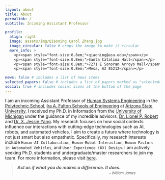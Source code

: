 ```yaml
---
layout: about
title: About
permalink: /
subtitle: Incoming Assistant Professor

profile:
  align: right
  image: assets/img/Qiaoning Carol Zhang.jpg
  image_circular: false # crops the image to make it circular
  more_info: >
    <p><span style="font-size:0.8em;">qiaoning@asu.edu</span></p>
    <p><span style="font-size:0.8em;">Santa Catalina Hall</span></p>
    <p><span style="font-size:0.8em;">7271 E Sonoran Arroyo Mall</span></p>
    <p><span style="font-size:0.8em;">Mesa, AZ 85212</span></p>

news: false # includes a list of news items
selected_papers: false # includes a list of papers marked as "selected={true}"
social: true # includes social icons at the bottom of the page
---
```


I am an incoming Assistant Professor of [Human Systems Engineering](https://poly.engineering.asu.edu/hse/) in the [Polytechnic School](https://poly.engineering.asu.edu/), [Ira A. Fulton Schools of Engineering](https://engineering.asu.edu/) at [Arizona State University](https://www.asu.edu/). I received my Ph.D. in Information from the [University of Michigan](https://umich.edu/) under the guidance of my incredible advisors, [Dr. Lionel P. Robert](https://sites.google.com/umich.edu/lionelrobert/home) and [Dr. X. Jessie Yang](https://ioe.engin.umich.edu/people/yang-xi-jessie/). My research focuses on how social contexts influence our interactions with cutting-edge technologies such as AI, robots, and automated vehicles. I aim to create a future where technology is not just smart but also empathetic. Specifically, my research interests include `Human-AI Collaboration`, `Human-Robot Interaction`, `Human Factors in Automated Vehicles`, and `User Experience (UX) Design`. I am actively seeking Ph.D. students and undergraduate/master researchers to join my team. For more information, please visit [here](https://qiaoning-zhang.github.io/joinus/).

> ***Act as if what you do makes a difference. It does.***<br />
>&nbsp;&nbsp;&nbsp;&nbsp;&nbsp;&nbsp;&nbsp;&nbsp;&nbsp;&nbsp;&nbsp;&nbsp;&nbsp;&nbsp;&nbsp;&nbsp;&nbsp;&nbsp;&nbsp;&nbsp;&nbsp;&nbsp;&nbsp;&nbsp;&nbsp;&nbsp;&nbsp;&nbsp;&nbsp;&nbsp;&nbsp;&nbsp;&nbsp;&nbsp;&nbsp;&nbsp;&nbsp;&nbsp;&nbsp;&nbsp;&nbsp;&nbsp;&nbsp;&nbsp;&nbsp;&nbsp;&nbsp;&nbsp;&nbsp;&nbsp;&nbsp;&nbsp;&nbsp;&nbsp;&nbsp;&nbsp;&nbsp;&nbsp;&nbsp;&nbsp;&nbsp;&nbsp;&nbsp;&nbsp;&nbsp;&nbsp;&nbsp;&nbsp;&nbsp;&nbsp;&nbsp;&nbsp;&nbsp;&nbsp;&nbsp;&nbsp;<span style="font-size:0.8em;">*– William James*</span>
